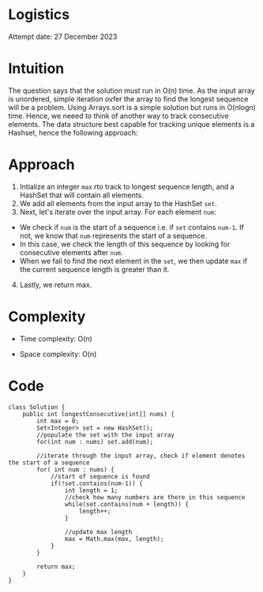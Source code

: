 # Logistics
Attempt date: 27 December 2023

# Intuition
The question says that the solution must run in O(n) time. As the input array is unordered, simple iteration ovfer the array to find the longest sequence will be a problem. Using Arrays.sort is a simple solution but runs in O(nlogn) time. Hence, we neeed to think of another way to track consecutive elements. The data structure best capable for tracking unique elements is a Hashset, hence the following approach: 

<!-- Describe your first thoughts on how to solve this problem. -->

# Approach
1. Intialize an integer `max` rto track to longest sequence length, and a HashSet that will contain all elements.
2. We add all elements from the input array to the HashSet `set`.
3. Next, let's iterate over the input array. For each element `num`:
-  We check if `num` is the start of a sequence i.e. if `set` contains `num-1`. If not, we know that `num` represents the start of a sequence. 
- In this case, we check the length of this sequence by looking for consecutive elements after `num`.
- When we fail to find the next element in the `set`, we then update `max` if the current sequence length is greater than it.
4. Lastly, we return max.


<!-- Describe your approach to solving the problem. -->

# Complexity
- Time complexity: O(n)
<!-- Add your time complexity here, e.g. $$O(n)$$ -->

- Space complexity: O(n)
<!-- Add your space complexity here, e.g. $$O(n)$$ -->

# Code
```
class Solution {
    public int longestConsecutive(int[] nums) {
        int max = 0;
        Set<Integer> set = new HashSet();
        //populate the set with the input array
        for(int num : nums) set.add(num);

        //iterate through the input array, check if element denotes the start of a sequence
        for( int num : nums) {
            //start of sequence is found
            if(!set.contains(num-1)) {
                int length = 1;
                //check how many numbers are there in this sequence
                while(set.contains(num + length)) {
                    length++;
                }

                //update max length
                max = Math.max(max, length);
            }
        }

        return max;
    }
}
```
